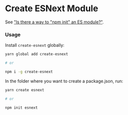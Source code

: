 # Create ESNext Module

See ["Is there a way to "npm init" an ES module?"](https://stackoverflow.com/questions/62930247/is-there-a-way-to-npm-init-an-es-module/71751019#71751019).

### Usage

Install `create-esnext` globally:

```bash
yarn global add create-esnext

# or

npm i -g create-esnext
```

In the folder where you want to create a package.json, run:

```bash
yarn create esnext

# or 

npm init esnext
```